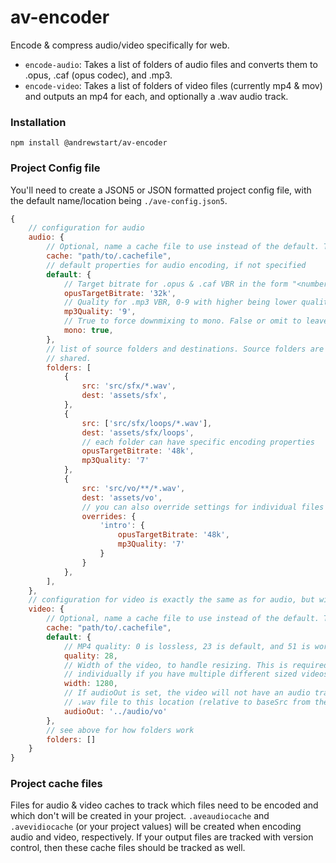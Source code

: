 # av-encoder
 Encode & compress audio/video specifically for web.

* `encode-audio`: Takes a list of folders of audio files and converts them to .opus, .caf (opus codec), and .mp3.
* `encode-video`: Takes a list of folders of video files (currently mp4 & mov) and outputs an mp4 for each, and optionally a .wav audio track.

### Installation
`npm install @andrewstart/av-encoder`

### Project Config file
You'll need to create a JSON5 or JSON formatted project config file, with the default name/location being `./ave-config.json5`.

```javascript
{
    // configuration for audio
    audio: {
        // Optional, name a cache file to use instead of the default. This allows only changed files to be rerun in later runs.
        cache: "path/to/.cachefile",
        // default properties for audio encoding, if not specified
        default: {
            // Target bitrate for .opus & .caf VBR in the form "<number>k". Lower is lower quality.
            opusTargetBitrate: '32k',
            // Quality for .mp3 VBR, 0-9 with higher being lower quality.
            mp3Quality: '9',
            // True to force downmixing to mono. False or omit to leave as-is
            mono: true,
        },
        // list of source folders and destinations. Source folders are globs, and destinations can be
        // shared.
        folders: [
            {
                src: 'src/sfx/*.wav',
                dest: 'assets/sfx',
            },
            {
                src: ['src/sfx/loops/*.wav'],
                dest: 'assets/sfx/loops',
                // each folder can have specific encoding properties
                opusTargetBitrate: '48k',
                mp3Quality: '7'
            },
            {
                src: 'src/vo/**/*.wav',
                dest: 'assets/vo',
                // you can also override settings for individual files if so desired
                overrides: {
                    'intro': {
                        opusTargetBitrate: '48k',
                        mp3Quality: '7'
                    }
                }
            },
        ],
    },
    // configuration for video is exactly the same as for audio, but with different encoding settings
    video: {
        // Optional, name a cache file to use instead of the default. This allows only changed files to be rerun in later runs.
        cache: "path/to/.cachefile",
        default: {
            // MP4 quality: 0 is lossless, 23 is default, and 51 is worst possible. 18-28 is a sane range.
            quality: 28,
            // Width of the video, to handle resizing. This is required for each video, so you may need to set it
            // individually if you have multiple different sized videos
            width: 1280,
            // If audioOut is set, the video will not have an audio track, which will instead be split out into a
            // .wav file to this location (relative to baseSrc from the video configuration)
            audioOut: '../audio/vo'
        },
        // see above for how folders work
        folders: []
    }
}
```

### Project cache files
Files for audio & video caches to track which files need to be encoded and which don't will be created in your project. `.aveaudiocache` and `.avevidiocache` (or your project values) will be created when encoding audio and video, respectively. If your output files are tracked with version control, then these cache files should be tracked as well.